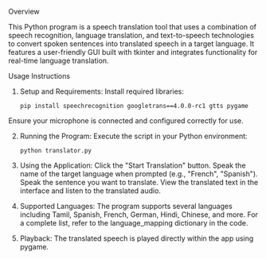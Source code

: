Overview

This Python program is a speech translation tool that uses a combination of speech recognition, language translation, and text-to-speech technologies to convert spoken sentences into translated speech in a target language. It features a user-friendly GUI built with tkinter and integrates functionality for real-time language translation.

Usage Instructions

1.	Setup and Requirements:
Install required libraries:

        pip install speechrecognition googletrans==4.0.0-rc1 gtts pygame

Ensure your microphone is connected and configured correctly for use.

2.	Running the Program:
Execute the script in your Python environment:

        python translator.py

3.	Using the Application:
Click the "Start Translation" button.
Speak the name of the target language when prompted (e.g., "French", "Spanish").
Speak the sentence you want to translate.
View the translated text in the interface and listen to the translated audio.

4.	Supported Languages:
The program supports several languages including Tamil, Spanish, French, German, Hindi, Chinese, and more. For a complete list, refer to the language_mapping dictionary in the code.

5.	Playback:
The translated speech is played directly within the app using pygame.


 

